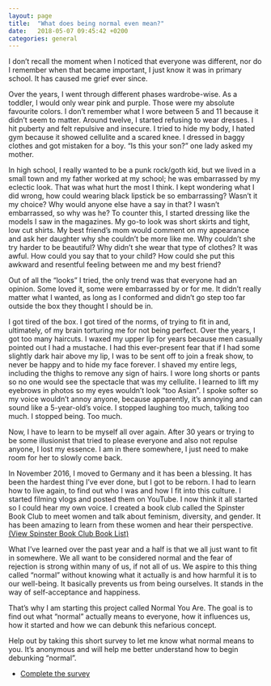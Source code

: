```yaml
---
layout: page
title:  "What does being normal even mean?"
date:   2018-05-07 09:45:42 +0200
categories: general
---
```

I don’t recall the moment when I noticed that everyone was different, nor do I remember when that became important, I just know it was in primary school. It has caused me grief ever since.

Over the years, I went through different phases wardrobe-wise. As a toddler, I would only wear pink and purple. Those were my absolute favourite colors. I don’t remember what I wore between 5 and 11 because it didn’t seem to matter. Around twelve, I started refusing to wear dresses. I hit puberty and felt repulsive and insecure. I tried to hide my body, I hated gym because it showed cellulite and a scared knee. I dressed in baggy clothes and got mistaken for a boy. “Is this your son?” one lady asked my mother. 

In high school, I really wanted to be a punk rock/goth kid, but we lived in a small town and my father worked at my school; he was embarrassed by my eclectic look. That was what hurt the most I think. I kept wondering what I did wrong, how could wearing black lipstick be so embarrassing? Wasn’t it my choice? Why would anyone else have a say in that? I wasn’t embarrassed, so why was he? To counter this, I started dressing like the models I saw in the magazines. My go-to look was short skirts and tight, low cut shirts. My best friend’s mom would comment on my appearance and ask her daughter why she couldn’t be more like me. Why couldn’t she try harder to be beautiful? Why didn’t she wear that type of clothes? It was awful. How could you say that to your child? How could she put this awkward and resentful feeling between me and my best friend?

Out of all the “looks” I tried, the only trend was that everyone had an opinion. Some loved it, some were embarrassed by or for me. It didn’t really matter what I wanted, as long as I conformed and didn’t go step too far outside the box they thought I should be in.

I got tired of the box. I got tired of the norms, of trying to fit in and, ultimately, of my brain torturing me for not being perfect. Over the years, I got too many haircuts. I waxed my upper lip for years because men casually pointed out I had a mustache. I had this ever-present fear that if I had some slightly dark hair above my lip, I was to be sent off to join a freak show, to never be happy and to hide my face forever. I shaved my entire legs, including the thighs to remove any sign of hairs. I wore long shorts or pants so no one would see the spectacle that was my cellulite. I learned to lift my eyebrows in photos so my eyes wouldn’t look “too Asian”. I spoke softer so my voice wouldn’t annoy anyone, because apparently, it’s annoying and can sound like a 5-year-old’s voice. I stopped laughing too much, talking too much. I stopped being. Too much.

Now, I have to learn to be myself all over again. After 30 years or trying to be some illusionist that tried to please everyone and also not repulse anyone, I lost my essence. I am in there somewhere, I just need to make room for her to slowly come back.

In November 2016, I moved to Germany and it has been a blessing. It has been the hardest thing I’ve ever done, but I got to be reborn. I had to learn how to live again, to find out who I was and how I fit into this culture. I started filming vlogs and posted them on YouTube. I now think it all started so I could hear my own voice. I created a book club called the Spinster Book Club to meet women and talk about feminism, diversity, and gender. It has been amazing to learn from these women and hear their perspective. [(View Spinster Book Club Book List)](https://docs.google.com/document/d/1WMT2nFu5sxRebhyAZV-yY6BniYHQyHM0cMw8F6l8mzM/edit)

What I’ve learned over the past year and a half is that we all just want to fit in somewhere. We all want to be considered normal and the fear of rejection is strong within many of us, if not all of us. We aspire to this thing called “normal” without knowing what it actually is and how harmful it is to our well-being. It basically prevents us from being ourselves. It stands in the way of self-acceptance and happiness.

That’s why I am starting this project called Normal You Are. The goal is to find out what “normal” actually means to everyone, how it influences us, how it started and how we can debunk this nefarious concept.

Help out by taking this short survey to let me know what normal means to you. It’s anonymous and will help me better understand how to begin debunking “normal”.

<div class="row">
					<div class="6u 12u$(medium)">
						<ul class="actions">
							<li><a target="_blank" href="https://normal.typeform.com/to/T6aVnC" class="button special">Complete the survey</a></li>
						</ul>
</div>
